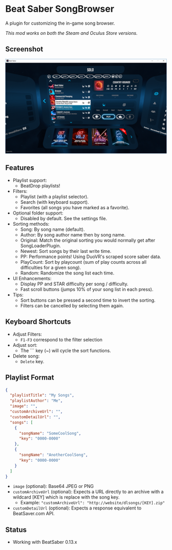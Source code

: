 # Beat Saber SongBrowser
A plugin for customizing the in-game song browser.

*This mod works on both the Steam and Oculus Store versions.*

## Screenshot

![Alt text](/Screenshot.png?raw=true "Screenshot")

## Features
- Playlist support:
  - BeatDrop playlists!
- Filters:
  - Playlist (with a playlist selector).
  - Search (with keyboard support).
  - Favorites (all songs you have marked as a favorite).
- Optional folder support:
  - Disabled by default.  See the settings file.
- Sorting methods:
  - Song: By song name (default).
  - Author: By song author name then by song name.  
  - Original: Match the original sorting you would normally get after SongLoaderPlugin.
  - Newest: Sort songs by their last write time.
  - PP: Performance points!  Using DuoVR's scraped score saber data.  
  - PlayCount: Sort by playcount (sum of play counts across all difficulties for a given song).
  - Random: Randomize the song list each time.
- UI Enhancements:
  - Display PP and STAR difficulty per song / difficulty.
  - Fast scroll buttons (jumps 10% of your song list in each press).
- Tips:
  - Sort buttons can be pressed a second time to invert the sorting.
  - Filters can be cancelled by selecting them again.

## Keyboard Shortcuts
- Adjust Filters:
  - `F1-F3` correspond to the filter selection
- Adjust sort:
  - The `\`` key (~) will cycle the sort functions.
- Delete song:
  - `Delete` key.
 
## Playlist Format
```json
{
  "playlistTitle": "My Songs",
  "playlistAuthor": "Me",
  "image": "",
  "customArchiveUrl": "",
  "customDetailUrl": "",
  "songs": [
    {
      "songName": "SomeCoolSong",
      "key": "0000-0000"
    },
    {
      "songName": "AnotherCoolSong",
      "key": "0000-0000"
    }    
  ]
}
```

- `image` (optional): Base64 JPEG or PNG
- `customArchiveUrl` (optional): Expects a URL directly to an archive with a wildcard [KEY] which is replace with the song key.
  - Example: `"customArchiveUrl": "http://website/dlsongs/[KEY].zip"`
- `customDetailUrl` (optional): Expects a response equivalent to BeatSaver.com API.

## Status
- Working with BeatSaber 0.13.x


